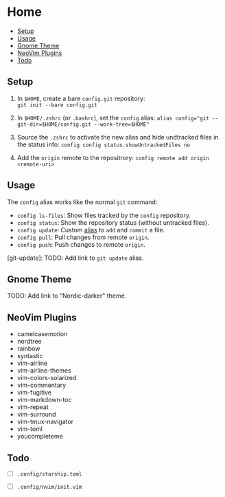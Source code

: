 # Home

<!-- vim-markdown-toc GitLab -->

* [Setup](#setup)
* [Usage](#usage)
* [Gnome Theme](#gnome-theme)
* [NeoVim Plugins](#neovim-plugins)
* [Todo](#todo)

<!-- vim-markdown-toc -->

## Setup

1. In `$HOME`, create a bare `config.git` repository:  
   `git init --bare config.git`

2. In `$HOME/.zshrc` (or `.bashrc`), set the `config` alias:
   `alias config="git --git-dir=$HOME/config.git --work-tree=$HOME"`

3. Source the `.zshrc` to activate the new alias and hide undtracked files in the status info:
   `config config status.showUntrackedFiles no`

4. Add the `origin` remote to the repositrory:
   `config remote add origin <remote-uri>`

## Usage

The `config` alias works like the normal `git` command:

- `config ls-files`: Show files tracked by the `config` repository.
- `config status`: Show the repository status (without untracked files).
- `config update`: Custom [alias](git-update) to `add` and `commit` a file.
- `config pull`: Pull changes from remote `origin`.
- `config push`: Push changes to remote `origin`.

[git-update]: TODO: Add link to `git update` alias.

## Gnome Theme

TODO: Add link to "Nordic-darker" theme.

## NeoVim Plugins

- camelcasemotion
- nerdtree
- rainbow
- syntastic
- vim-airline
- vim-airline-themes
- vim-colors-solarized
- vim-commentary
- vim-fugitive
- vim-markdown-toc
- vim-repeat
- vim-surround
- vim-tmux-navigator
- vim-toml
- youcompleteme

## Todo

- [ ] `.config/starship.toml`
- [ ] `.config/nvim/init.vim`

